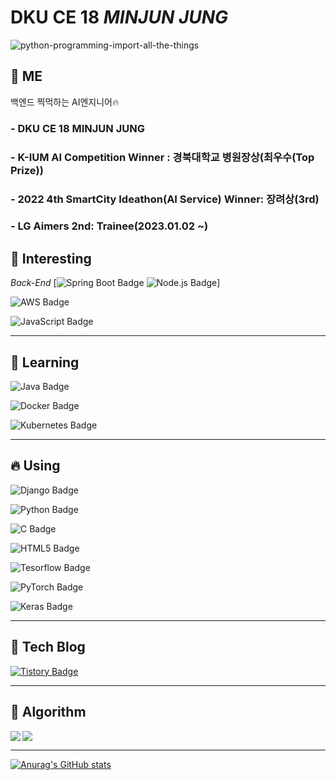 # DKU CE 18 *MINJUN JUNG*

![python-programming-import-all-the-things](https://user-images.githubusercontent.com/93313445/170874751-f2000827-f04c-4c1a-b160-5292031f96b9.jpg)



<!--
**BanApp/BanApp** is a ✨ _special_ ✨ repository because its `README.md` (this file) appears on your GitHub profile.

Here are some ideas to get you started:

- 🔭 I’m currently working on ...
- 🌱 I’m currently learning ...
- 👯 I’m looking to collaborate on ...
- 🤔 I’m looking for help with ...
- 💬 Ask me about ...
- 📫 How to reach me: ...
- 😄 Pronouns: ...
- ⚡ Fun fact: ...
-->

## 🤯 ME
백엔드 찍먹하는 AI엔지니어🔥<br/>

### - DKU CE 18 MINJUN JUNG
### - K-IUM AI Competition Winner : 경북대학교 병원장상(최우수(Top Prize))
### - 2022 4th SmartCity Ideathon(AI Service) Winner: 장려상(3rd)
### - LG Aimers 2nd: Trainee(2023.01.02 ~)


## 🔭 Interesting

*Back-End* [![Spring Boot Badge](https://img.shields.io/badge/Spring%20Boot-yellow?style=flat&logo=Spring%20Boot&logoColor=6DB33F) ![Node.js Badge](https://img.shields.io/badge/Node.js-339933?style=flat&logo=Node.js&logoColor=white)]

![AWS Badge](https://img.shields.io/badge/Amazon%20AWS-232F3E?style=flat&logo=Amazon%20AWS&logoColor=FF7800)

![JavaScript Badge](https://img.shields.io/badge/JavaScript-white?style=flat&logo=JavaScript&logoColor=F7DF1E)

***



## 🌱 Learning

![Java Badge](https://img.shields.io/badge/Java-007396?style=flat&logo=OpenJDK&logoColor=white"/>)

![Docker Badge](https://img.shields.io/badge/Docker-2496ED?style=flat&logo=Docker&logoColor=white)

![Kubernetes Badge](https://img.shields.io/badge/Kubernetes-326CE5?style=flat&logo=Kubernetes&logoColor=white)

***

## 🔥 Using

![Django Badge](https://img.shields.io/badge/Django-FF7300?style=flat&logo=Django&logoColor=092E20)

![Python Badge](https://img.shields.io/badge/Python-3776AB?style=flat&logo=Python&logoColor=red)

![C Badge](https://img.shields.io/badge/C-073551?style=flat&logo=C&logoColor=A8B9CC)

![HTML5 Badge](https://img.shields.io/badge/HTML5-white?style=flat&logo=HTML5&logoColor=#E34F26)

![Tesorflow Badge](https://img.shields.io/badge/Tensorflow-white?style=flat&logo=Tensorflow&logoColor=FF6F00)

![PyTorch Badge](https://img.shields.io/badge/PyTorch-073551?style=flat&logo=PyTorch&logoColor=EE4C2C)

![Keras Badge](https://img.shields.io/badge/Keras-2496ED?style=flat&logo=Keras&logoColor=D00000)

***


## 💾 Tech Blog

[![Tistory Badge](https://img.shields.io/badge/Tech%20Blog-555263?style=flat&logoColor=white)](https://geek-inside.tistory.com)

***


## 📘 Algorithm

<img align='left' src="http://mazassumnida.wtf/api/v2/generate_badge?boj=blackberry97">

<img src="http://mazandi.herokuapp.com/api?handle=blackberry97&theme=warm"/>

***


[![Anurag's GitHub stats](https://github-readme-stats.vercel.app/api?username=BanApp)](https://github.com/BanApp/github-readme-stats)
